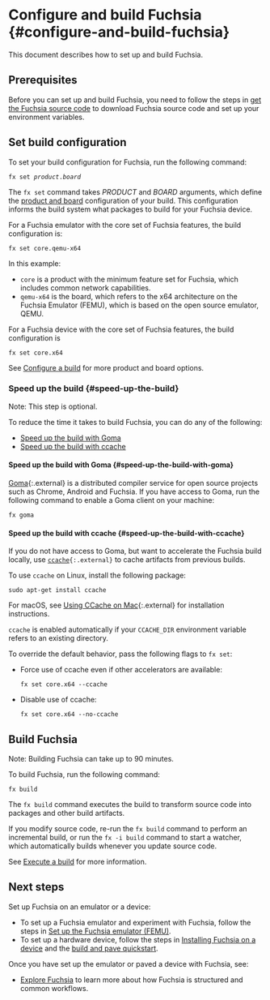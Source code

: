 # Configure and build Fuchsia {#configure-and-build-fuchsia}

This document describes how to set up and build Fuchsia.

## Prerequisites

Before you can set up and build Fuchsia, you need to follow the steps in
[get the Fuchsia source code](/docs/get-started/get_fuchsia_source.md)
to download Fuchsia source code and set up your environment variables.

## Set build configuration

To set your build configuration for Fuchsia, run the following command:

<pre class="prettyprint">
<code class="devsite-terminal">fx set <var>product</var>.<var>board</var></code>
</pre>

The `fx set` command takes <var>PRODUCT</var> and <var>BOARD</var> arguments,
which define the
[product and board](/docs/concepts/build_system/boards_and_products.md)
configuration of your build. This configuration informs the build system what
packages to build for your Fuchsia device.

For a Fuchsia emulator with the core set of Fuchsia features, the build configuration is:

```posix-terminal
fx set core.qemu-x64
```

In this example:

  * `core` is a product with the minimum feature set for Fuchsia, which includes
     common network capabilities.
  * `qemu-x64` is the board, which refers to the x64 architecture on the
     Fuchsia Emulator (FEMU), which is based on the open source emulator, QEMU.

For a Fuchsia device with the core set of Fuchsia features, the build configuration is

```posix-terminal
fx set core.x64
```

See [Configure a build](/docs/development/build/fx.md#configure-a-build) for
more product and board options.

### Speed up the build {#speed-up-the-build}

Note: This step is optional.

To reduce the time it takes to build Fuchsia, you can do any of the following:

*   [Speed up the build with Goma](#speed-up-the-build-with-goma)
*   [Speed up the build with ccache](#speed-up-the-build-with-ccache)

#### Speed up the build with Goma {#speed-up-the-build-with-goma}

[Goma](https://chromium.googlesource.com/infra/goma/server/){:.external} is a
distributed compiler service for open source projects such as Chrome, Android
and Fuchsia. If you have access to Goma, run the following command to enable a
Goma client on your machine:

```posix-terminal
fx goma
```

#### Speed up the build with ccache {#speed-up-the-build-with-ccache}

If you do not have access to Goma, but want to accelerate the Fuchsia build
locally, use <code>[ccache](https://ccache.dev/){:.external}</code> to cache
artifacts from previous builds.

To use `ccache` on Linux, install the following package:

```posix-terminal
sudo apt-get install ccache
```

For macOS, see
[Using CCache on Mac](https://chromium.googlesource.com/chromium/src.git/+/HEAD/docs/ccache_mac.md){:.external}
for installation instructions.

`ccache` is enabled automatically if your `CCACHE_DIR` environment variable
refers to an existing directory.

To override the default behavior, pass the following flags to `fx set`:

*   Force use of ccache even if other accelerators are available:

    ```posix-terminal
    fx set core.x64 --ccache
    ```

*   Disable use of ccache:

    ```posix-terminal
    fx set core.x64 --no-ccache
    ```

## Build Fuchsia

Note: Building Fuchsia can take up to 90 minutes.

To build Fuchsia, run the following command:

```posix-terminal
fx build
```

The `fx build` command executes the build to transform source code into packages
and other build artifacts.

If you modify source code, re-run the `fx build` command to perform an
incremental build, or run the `fx -i build` command to start a watcher, which
automatically builds whenever you update source code.

See [Execute a build](/docs/development/build/fx.md#execute-a-build) for more
information.

## Next steps

Set up Fuchsia on an emulator or a device:

 * To set up a Fuchsia emulator and experiment with Fuchsia, follow the steps in
   [Set up the Fuchsia emulator (FEMU)](/docs/get-started/set_up_femu.md).
 * To set up a hardware device, follow the steps in 
   [Installing Fuchsia on a device](/docs/development/hardware/paving.md) and the
   [build and pave quickstart](/docs/development/build/build_and_pave_quickstart.md).

Once you have set up the emulator or paved a device with Fuchsia, see:
 
 *  [Explore Fuchsia](/docs/get-started/explore_fuchsia.md) to learn more about how Fuchsia
    is structured and common workflows.

